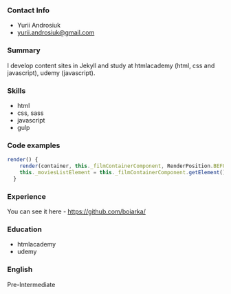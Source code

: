 
### Contact Info 
* Yurii Androsiuk
* yurii.androsiuk@gmail.com

### Summary
I develop content sites in Jekyll and study at htmlacademy (html, css and javascript), udemy (javascript).

### Skills
* html
* css, sass
* javascript
* gulp

### Code examples
```javascript
render() {
    render(container, this._filmContainerComponent, RenderPosition.BEFOREEND);
    this._moviesListElement = this._filmContainerComponent.getElement();
  }
```

### Experience
You can see it here - https://github.com/boiarka/

### Education
* htmlacademy
* udemy

### English
Pre-Intermediate